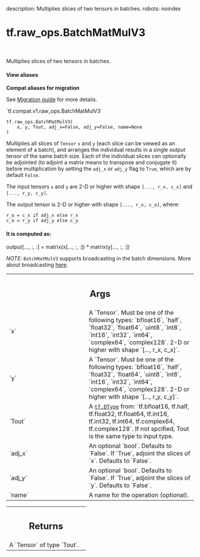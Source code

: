 description: Multiplies slices of two tensors in batches.
robots: noindex

# tf.raw_ops.BatchMatMulV3

<!-- Insert buttons and diff -->

<table class="tfo-notebook-buttons tfo-api nocontent" align="left">

</table>



Multiplies slices of two tensors in batches.

<section class="expandable">
  <h4 class="showalways">View aliases</h4>
  <p>
<b>Compat aliases for migration</b>
<p>See
<a href="https://www.tensorflow.org/guide/migrate">Migration guide</a> for
more details.</p>
<p>`tf.compat.v1.raw_ops.BatchMatMulV3`</p>
</p>
</section>

<pre class="devsite-click-to-copy prettyprint lang-py tfo-signature-link">
<code>tf.raw_ops.BatchMatMulV3(
    x, y, Tout, adj_x=False, adj_y=False, name=None
)
</code></pre>



<!-- Placeholder for "Used in" -->

Multiplies all slices of `Tensor` `x` and `y` (each slice can be
viewed as an element of a batch), and arranges the individual results
in a single output tensor of the same batch size. Each of the
individual slices can optionally be adjointed (to adjoint a matrix
means to transpose and conjugate it) before multiplication by setting
the `adj_x` or `adj_y` flag to `True`, which are by default `False`.

The input tensors `x` and `y` are 2-D or higher with shape `[..., r_x, c_x]`
and `[..., r_y, c_y]`.

The output tensor is 2-D or higher with shape `[..., r_o, c_o]`, where:

    r_o = c_x if adj_x else r_x
    c_o = r_y if adj_y else c_y

#### It is computed as:


output[..., :, :] = matrix(x[..., :, :]) * matrix(y[..., :, :])


*NOTE*: `BatchMatMulV3` supports broadcasting in the batch dimensions. More
about broadcasting
[here](http://docs.scipy.org/doc/numpy/user/basics.broadcasting.html).

<!-- Tabular view -->
 <table class="responsive fixed orange">
<colgroup><col width="214px"><col></colgroup>
<tr><th colspan="2"><h2 class="add-link">Args</h2></th></tr>

<tr>
<td>
`x`
</td>
<td>
A `Tensor`. Must be one of the following types: `bfloat16`, `half`, `float32`, `float64`, `uint8`, `int8`, `int16`, `int32`, `int64`, `complex64`, `complex128`.
2-D or higher with shape `[..., r_x, c_x]`.
</td>
</tr><tr>
<td>
`y`
</td>
<td>
A `Tensor`. Must be one of the following types: `bfloat16`, `half`, `float32`, `float64`, `uint8`, `int8`, `int16`, `int32`, `int64`, `complex64`, `complex128`.
2-D or higher with shape `[..., r_y, c_y]`.
</td>
</tr><tr>
<td>
`Tout`
</td>
<td>
A <a href="../../tf/dtypes/DType.md"><code>tf.DType</code></a> from: `tf.bfloat16, tf.half, tf.float32, tf.float64, tf.int16, tf.int32, tf.int64, tf.complex64, tf.complex128`.
If not spcified, Tout is the same type to input type.
</td>
</tr><tr>
<td>
`adj_x`
</td>
<td>
An optional `bool`. Defaults to `False`.
If `True`, adjoint the slices of `x`. Defaults to `False`.
</td>
</tr><tr>
<td>
`adj_y`
</td>
<td>
An optional `bool`. Defaults to `False`.
If `True`, adjoint the slices of `y`. Defaults to `False`.
</td>
</tr><tr>
<td>
`name`
</td>
<td>
A name for the operation (optional).
</td>
</tr>
</table>



<!-- Tabular view -->
 <table class="responsive fixed orange">
<colgroup><col width="214px"><col></colgroup>
<tr><th colspan="2"><h2 class="add-link">Returns</h2></th></tr>
<tr class="alt">
<td colspan="2">
A `Tensor` of type `Tout`.
</td>
</tr>

</table>

